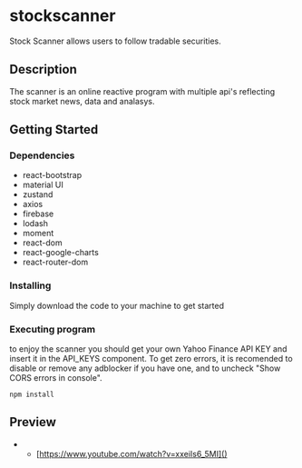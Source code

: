 # stockscanner

Stock Scanner allows users to follow tradable securities.

## Description

The scanner is an online reactive program with multiple api's reflecting stock market news, data and analasys.  

## Getting Started

### Dependencies

* react-bootstrap
* material UI
* zustand
* axios
* firebase 
* lodash 
* moment
* react-dom 
* react-google-charts 
* react-router-dom 
  

### Installing

Simply download the code to your machine to get started

### Executing program

to enjoy the scanner you should get your own Yahoo Finance API KEY and insert it in the API_KEYS component.
To get zero errors, it is recomended to disable or remove any adblocker if you have one,
and to uncheck "Show CORS errors in console".
```
npm install
```

## Preview

*
    *  [https://www.youtube.com/watch?v=xxeiIs6_5MI]()
